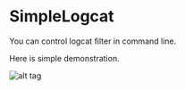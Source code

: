 # SimpleLogcat

You can control logcat filter in command line.

Here is simple demonstration.

![alt tag](https://github.com/lach76/SimpleLogcat/blob/master/simplelogcommandopt.gif)
